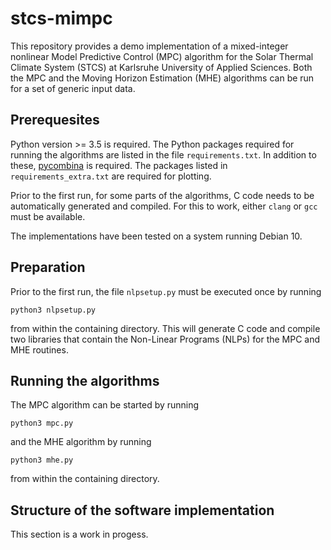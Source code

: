 stcs-mimpc
==========

This repository provides a demo implementation of a mixed-integer nonlinear Model Predictive Control (MPC) algorithm for the Solar Thermal Climate System (STCS) at Karlsruhe University of Applied Sciences. Both the MPC and the Moving Horizon Estimation (MHE) algorithms can be run for a set of generic input data.


Prerequesites
-------------

Python version >= 3.5 is required. The Python packages required for running the algorithms are listed in the file `requirements.txt`. In addition to these, [pycombina](https://github.com/adbuerger/pycombina) is required. The packages listed in `requirements_extra.txt` are required for plotting.

Prior to the first run, for some parts of the algorithms, C code needs to be automatically generated and compiled. For this to work, either `clang` or `gcc` must be available.

The implementations have been tested on a system running Debian 10.


Preparation
-----------

Prior to the first run, the file `nlpsetup.py` must be executed once by running

```
python3 nlpsetup.py
```

from within the containing directory. This will generate C code and compile two libraries that contain the Non-Linear Programs (NLPs) for the MPC and MHE routines.


Running the algorithms
----------------------

The MPC algorithm can be started by running

```
python3 mpc.py
```

and the MHE algorithm by running 

```
python3 mhe.py
```

from within the containing directory.


Structure of the software implementation
----------------------------------------

This section is a work in progess.


